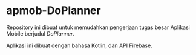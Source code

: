 # apmob-DoPlanner
Repository ini dibuat untuk memudahkan pengerjaan tugas besar Aplikasi Mobile berjudul *DoPlanner*.

Aplikasi ini dibuat dengan bahasa Kotlin, dan API Firebase.
